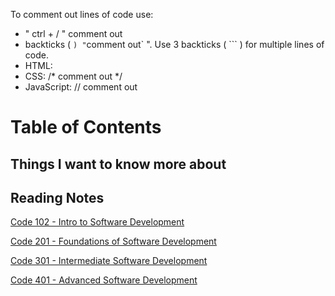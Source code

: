 To comment out lines of code use:
- " ctrl + / " comment out
- backticks ( ` ) " `comment out` ". Use 3 backticks ( ``` ) for multiple lines of code.
- HTML: <!-- comment out -->
- CSS: /* comment out */
- JavaScript: // comment out

# Table of Contents

## Things I want to know more about

## Reading Notes

<a href = "https://github.com/scottie-l/reading-notes/tree/main/reading-notes-102">Code 102 - Intro to Software Development</a>

<a href = "https://github.com/scottie-l/reading-notes/tree/main/reading-notes-201">Code 201 - Foundations of Software Development</a>

<a href = "https://github.com/scottie-l/reading-notes/tree/main/reading-notes-301">Code 301 - Intermediate Software Development</a>

<a href = "https://github.com/scottie-l/reading-notes/tree/main/reading-notes-401">Code 401 - Advanced Software Development</a>
